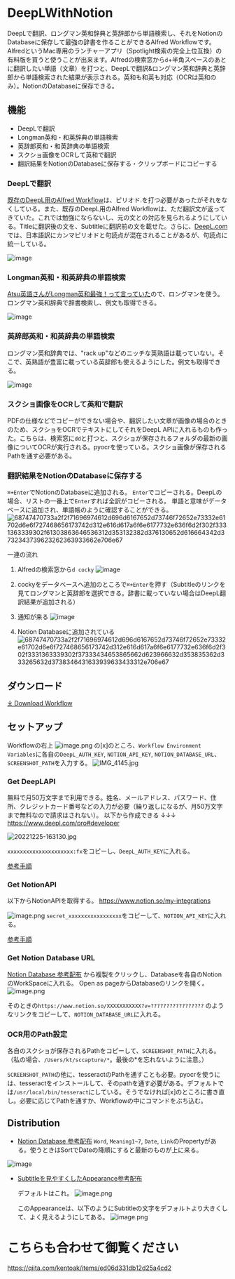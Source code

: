 # DeepLWithNotion

DeepLで翻訳、ロングマン英和辞典と英辞郎から単語検索し、それをNotionのDatabaseに保存して最強の辞書を作ることができるAlfred Workflowです。AlfredというMac専用のランチャーアプリ（Spotlight検索の完全上位互換）の有料版を買うと使うことが出来ます。Alfredの検索窓から`d`+半角スペースのあとに翻訳したい単語（文章）を打つと、DeepLで翻訳&ロングマン英和辞典と英辞郎から単語検索された結果が表示される。英和も和英も対応（OCRは英和のみ）。NotionのDatabaseに保存できる。

## 機能

* DeepLで翻訳
* Longman英和・和英辞典の単語検索
* 英辞郎英和・和英辞典の単語検索
* スクショ画像をOCRして英和で翻訳
* 翻訳結果をNotionのDatabaseに保存する・クリップボードにコピーする

### DeepLで翻訳
[既存のDeepL用のAlfred Workflow](https://www.packal.org/workflow/deepl-translate)は、ピリオド.を打つ必要があったがそれをなくしている。また、既存のDeepL用のAlfred Workflowは、ただ翻訳文が返ってきていた。これでは勉強にならないし、元の文との対応を見られるようにしている。Titleに翻訳後の文を、Subtitleに翻訳前の文を載せた。さらに、[DeepL.com](https://www.deepl.com/translator)では、日本語訳にカンマピリオドと句読点が混在されることがあるが、句読点に統一している。

![image](https://user-images.githubusercontent.com/43945931/209459707-26a52b81-1e77-4e9d-acca-9960bebc44cc.png)

### Longman英和・和英辞典の単語検索
[Atsu英語さんがLongman英和最強！って言っていた](https://twitter.com/atsueigo/status/1204702821595004928?ref_src=twsrc%5Etfw%7Ctwcamp%5Etweetembed%7Ctwterm%5E1204702821595004928%7Ctwgr%5E3892e63e53556ed517de642ad6e4787c3a44e23c%7Ctwcon%5Es1_&ref_url=https%3A%2F%2Fqiita.com%2Fkentoak%2Fitems%2Ff08c914f1f5c41c09597)ので、ロングマンを使う。
ロングマン英和辞典で辞書検索し、例文も取得できる。

![image](https://user-images.githubusercontent.com/43945931/209459709-e4cbc3db-cde0-41fa-9e46-93c64a8b48b1.png)


### 英辞郎英和・和英辞典の単語検索
ロングマン英和辞典では、"rack up"などのニッチな英熟語は載っていない。そこで、英熟語が豊富に載っている英辞郎も使えるようにした。例文も取得できる。

![image](https://user-images.githubusercontent.com/43945931/209463173-bdca74b4-cee2-486f-884d-4f819382eebd.png)


### スクショ画像をOCRして英和で翻訳
PDFの仕様などでコピーができない場合や、翻訳したい文章が画像の場合のときのため、スクショをOCRでテキストにしてそれをDeepL APIに入れるものも作った。こちらは、検索窓に`dd`と打つと、スクショが保存されるフォルダの最新の画像についてOCRが実行される。pyocrを使っている。スクショ画像が保存されるPathを通す必要がある。


### 翻訳結果をNotionのDatabaseに保存する
`⌘+Enter`でNotionのDatabaseに追加される。
`Enter`でコピーされる。DeepLの場合、リストの一番上で`Enter`すれば全訳がコピーされる。
単語と意味がデータベースに追加され、単語帳のように確認することができる。
   ![68747470733a2f2f71696974612d696d6167652d73746f72652e73332e61702d6e6f727468656173742d312e616d617a6f6e6177732e636f6d2f302f3331363339302f61303863646536312d353132382d376130652d616664342d3732343739623262363933662e706e67](https://user-images.githubusercontent.com/43945931/209459908-3625aec0-a84b-4cfb-97b8-fefa0100381e.png)
  
一連の流れ
1. Alfredの検索窓から`d cocky`
 ![image](https://user-images.githubusercontent.com/43945931/209459972-903abc8a-c8ab-4c04-a516-5c3e94e588f9.png)

2. cockyをデータベースへ追加のところで`⌘+Enter`を押す（Subtitleのリンクを見てロングマンと英辞郎を選択できる。辞書に載っていない場合はDeepL翻訳結果が追加される）
3. 通知が来る
  ![image](https://user-images.githubusercontent.com/43945931/209459663-72679bb9-78ec-4ee6-9eaf-f3b7a3a88aa2.png)
4. Notion Databaseに追加されている
![68747470733a2f2f71696974612d696d6167652d73746f72652e73332e61702d6e6f727468656173742d312e616d617a6f6e6177732e636f6d2f302f3331363339302f37333434653865662d623966632d353835362d333265632d3738346431633939633433312e706e67](https://user-images.githubusercontent.com/43945931/209459922-16fb599b-a3e0-4a52-9060-97b3a940d12d.png)

## ダウンロード
<a href='https://github.com/kentoak/deepLAlfred/releases/download/version1.1/DeepLWithNotion.alfredworkflow'>⤓ Download Workflow</a>

## セットアップ
Workflowの右上
![image.png](https://qiita-image-store.s3.ap-northeast-1.amazonaws.com/0/316390/dcd3f12d-feb5-6d6f-a579-2942870bbf3c.png)
の[x]のところ、`Workflow Environment Variables`に各自の`DeepL_AUTH_KEY`, `NOTION_API_KEY`, `NOTION_DATABASE_URL`、`SCREENSHOT_PATH`を入力する。
![IMG_4145.jpg](https://qiita-image-store.s3.ap-northeast-1.amazonaws.com/0/316390/19544028-4424-2de6-6be8-b9aa57e69ad9.jpeg)

### Get DeepLAPI
無料で月50万文字まで利用できる。姓名、メールアドレス、パスワード、住所、クレジットカード番号などの入力が必要（繰り返しになるが、月50万文字まで無料なので請求はされない）。
以下から作成できる ↓↓↓
https://www.deepl.com/pro#developer

![20221225-163130.jpg](https://qiita-image-store.s3.ap-northeast-1.amazonaws.com/0/316390/2e6d25ee-f05c-57ca-d09d-65681d28b75a.jpeg)

`xxxxxxxxxxxxxxxxxxxxx:fx`をコピーし、`DeepL_AUTH_KEY`に入れる。

[参考手順](https://keikenchi.com/how-to-get-a-free-api-key-for-deepl-translator)

### Get NotionAPI
以下からNotionAPIを取得する。
https://www.notion.so/my-integrations

![image.png](https://qiita-image-store.s3.ap-northeast-1.amazonaws.com/0/316390/68182318-5cd8-14f5-3083-7b2197d3d1e7.png)
`secret_xxxxxxxxxxxxxxxxx`をコピーして、`NOTION_API_KEY`に入れる。


[参考手順](https://zenn.dev/utah/articles/da8239aca15335)

### Get Notion Database URL
[Notion Database 参考配布](https://sedate-albatross-de7.notion.site/dd45f9f9f9854528825e05ad9a7977cf) から複製をクリックし、Databaseを各自のNotionのWorkSpaceに入れる。
Open as pageからDatabaseのリンクを開く。
![image.png](https://qiita-image-store.s3.ap-northeast-1.amazonaws.com/0/316390/11079987-a299-c9e7-6c11-cc6796355c8d.png)

そのときの`https://www.notion.so/XXXXXXXXXXX?v=?????????????????` のようなリンクをコピーして、`NOTION_DATABASE_URL`に入れる。

### OCR用のPath設定

各自のスクショが保存されるPathをコピーして、`SCREENSHOT_PATH`に入れる。（私の場合、`/Users/kt/sccapture/*`。最後の*を忘れないように注意。）

`SCREENSHOT_PATH`の他に、tesseractのPathを通すことも必要。pyocrを使うには、tesseractをインストールして、そのpathを通す必要がある。デフォルトでは`/usr/local/bin/tesseract`にしている。そうでなければ[x]のところに書き直し。必要に応じてPathを通すか、Workflowの中にコマンドをぶち込む。

## Distribution
* [Notion Database 参考配布](
https://sedate-albatross-de7.notion.site/dd45f9f9f9854528825e05ad9a7977cf)
`Word`, `Meaning1~7`, `Date`, `Link`のPropertyがある。使うときはSortでDateの降順にすると最新のものが上に来る。
 
 ![image](https://user-images.githubusercontent.com/43945931/209460636-18168e6f-664c-4040-b897-df2d064e2217.png)


* [Subtitleを見やすくしたAppearance参考配布](https://www.alfredapp.com/extras/theme/hwZohFvH5J/)

   デフォルトはこれ。
   ![image.png](https://qiita-image-store.s3.ap-northeast-1.amazonaws.com/0/316390/647d2a42-3d08-57f0-927f-c8aa38c645c1.png)

   このAppearanceは、以下のようにSubtitleの文字をデフォルトより大きくして、よく見えるようにしてある。
   ![image.png](https://qiita-image-store.s3.ap-northeast-1.amazonaws.com/0/316390/8529a5ff-f2f9-b7af-d4dc-fbc032c0098e.png)


# こちらも合わせて御覧ください
https://qiita.com/kentoak/items/ed06d331db12d25a4cd2

